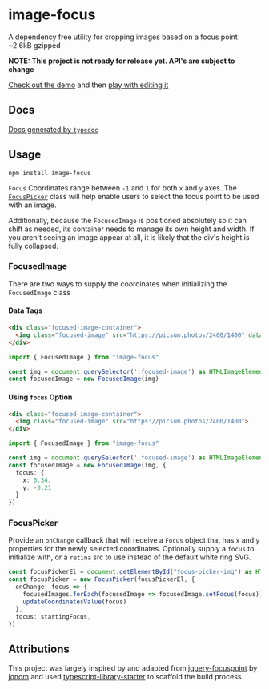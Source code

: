 # image-focus
A dependency free utility for cropping images based on a focus point ~2.6kB gzipped

**NOTE: This project is not ready for release yet. API's are subject to change**

[Check out the demo](https://image-focus.stackblitz.com) and then [play with editing it](https://stackblitz.com/edit/image-focus)

## Docs

[Docs generated by `typedoc`](https://third774.github.io/image-focus/)

## Usage

```
npm install image-focus
```

`Focus` Coordinates range between `-1` and `1` for both `x` and `y` axes. The [`FocusPicker`](#FocusPicker) class will help enable users to select the focus point to be used with an image.

Additionally, because the `FocusedImage` is positioned absolutely so it can shift as needed, its container needs to manage its own height and width. If you aren't seeing an image appear at all, it is likely that the div's height is fully collapsed.

### FocusedImage

There are two ways to supply the coordinates when initializing the `FocusedImage` class

#### Data Tags

```html
<div class="focused-image-container">
  <img class="focused-image" src="https://picsum.photos/2400/1400" data-focus-x="0.34" data-focus-y="-0.21">
</div>
```

```ts
import { FocusedImage } from "image-focus"

const img = document.querySelector('.focused-image') as HTMLImageElement
const focusedImage = new FocusedImage(img)
```

#### Using `focus` Option

```html
<div class="focused-image-container">
  <img class="focused-image" src="https://picsum.photos/2400/1400">
</div>
```

```ts
import { FocusedImage } from "image-focus"

const img = document.querySelector('.focused-image') as HTMLImageElement
const focusedImage = new FocusedImage(img, {
  focus: {
    x: 0.34,
    y: -0.21
  }
})
```

### FocusPicker

Provide an `onChange` callback that will receive a `Focus` object that has `x` and `y` properties for the newly selected coordinates. Optionally supply a `focus` to initialize with, or a `retina` src to use instead of the default white ring SVG.

```ts
const focusPickerEl = document.getElementById("focus-picker-img") as HTMLImageElement
const focusPicker = new FocusPicker(focusPickerEl, {
  onChange: focus => {
    focusedImages.forEach(focusedImage => focusedImage.setFocus(focus))
    updateCoordinatesValue(focus)
  },
  focus: startingFocus,
})
```

## Attributions

This project was largely inspired by and adapted from [jquery-focuspoint](https://github.com/jonom/jquery-focuspoint) by [jonom](https://github.com/jonom) and used [typescript-library-starter](https://github.com/alexjoverm/typescript-library-starter) to scaffold the build process.
